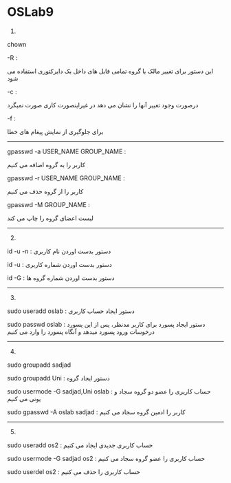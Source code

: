 # OSLab9

1)

chown


-R :    

این دستور برای تغییر مالک یا گروه تمامی فایل های داخل یک دایرکتوری استفاده می شود


-c :

درصورت وجود تغییر آنها را نشان می دهد در غیراینصورت کاری صورت نمیگرد


-f :

برای جلوگیری از نمایش پیغام های خطا 


-------------------------------------------------------------

gpasswd -a  USER_NAME GROUP_NAME :

کاربر را به گروه اضافه می کنیم


gpasswd -r  USER_NAME GROUP_NAME :

کاربر را از گروه حذف می کنیم


gpasswd -M  GROUP_NAME :

لیست اعضای گروه را چاپ می کند


-----------------------------------------------------------------------------------------

2)

id -u -n :
دستور بدست اوردن نام کاربری


id -u :
دستور بدست اوردن شماره کاربری


id -G :
دستور بدست اوردن شماره گروه ها


-----------------------------------------------------------------------------------------

3)

sudo useradd oslab :
دستور ایجاد حساب کاربری 


sudo passwd oslab  :
دستور ایجاد پسورد برای کاربر مدنظر، پس از این پسورد درخوسات ورود پسورد میدهد و آنگاه پسورد را وارد می کنیم 

-----------------------------------------------------------------------------------------

4)


sudo groupadd sadjad 

sudo groupadd Uni    :
دستور ایجاد گروه 


sudo usermode -G sadjad,Uni oslab  :
حساب کاربری را عضو دو گروه سجاد و یونی می کنیم


sudo gpasswd -A oslab sadjad  :
کاربر را ادمین گروه سجاد می کنیم


-----------------------------------------------------------------------------------------

5)


sudo useradd os2 :
حساب کاربری جدیدی ایجاد می کنیم


sudo usermode -G sadjad os2  :
حساب کاربری را عضو گروه سجاد می کنیم


sudo userdel os2 :
حساب کاربری را حذف می کنیم
